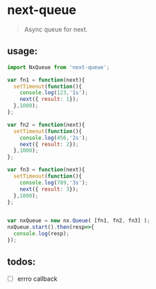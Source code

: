 # next-queue
> Async queue for next.


## usage:
```js
import NxQueue from 'next-queue';

var fn1 = function(next){
  setTimeout(function(){
    console.log(123,'1s');
    next({ result: 1});
  },1000);
};

var fn2 = function(next){
  setTimeout(function(){
    console.log(456,'2s');
    next({ result: 2});
  },1000);
};

var fn3 = function(next){
  setTimeout(function(){
    console.log(789,'3s');
    next({ result: 3});
  },1000);
};


var nxQueue = new nx.Queue( [fn1, fn2, fn3] );
nxQueue.start().then(resp=>{
  console.log(resp);
});

```

## todos:
- [ ] errro callback
